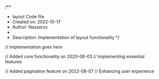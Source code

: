 /**
 * layout Code file
 * Created on: 2022-10-17
 * Author: Nasserxx
 *
 * Description: Implementation of layout functionality
 */
 
// Implementation goes here


// Added core functionality on 2020-06-03
// Implementing essential features

// Added pagination feature on 2022-08-07
// Enhancing user experience
